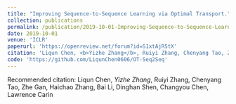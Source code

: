```yaml
---
title: "Improving Sequence-to-Sequence Learning via Optimal Transport."
collection: publications
permalink: /publication/2019-10-01-Improving-Sequence-to-Sequence-Learning-via-Optimal-Transport
date: 2019-10-01
venue: 'ICLR'
paperurl: 'https://openreview.net/forum?id=S1xtAjR5tX'
citation: 'Liqun Chen, <b>Yizhe Zhang</b>, Ruiyi Zhang, Chenyang Tao, Zhe Gan, Haichao Zhang, Bai Li, Dinghan Shen, Changyou Chen, Lawrence Carin'
code: 'https://github.com/LiqunChen0606/OT-Seq2Seq'
---
```

Recommended citation: Liqun Chen, *Yizhe Zhang*, Ruiyi Zhang, Chenyang Tao, Zhe Gan, Haichao Zhang, Bai Li, Dinghan Shen, Changyou Chen, Lawrence Carin